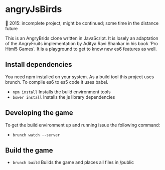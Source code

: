 # angryJsBirds

:rocket: 2015: incomplete project; might be continued; some time in the distance future


This is an AngryBrids clone written in JavaScript. It is losely an adaptation
of the AngryFruits implementation by Aditya Ravi Shankar in his book 'Pro Html5 Games'.
It is a playground to get to know new es6 features as well.


## Install dependencies

You need npm installed on your system. As a build tool this project uses brunch.
To compile es6 to es5 code it uses babel.

 * ```npm install``` Installs the build environment tools
 * ```bower install``` Installs the js library dependencies

## Developing the game

To get the build environment up and running issue the following command:
 * ```brunch watch --server```

## Build the game

 * ```brunch build``` Builds the game and places all files in /public
